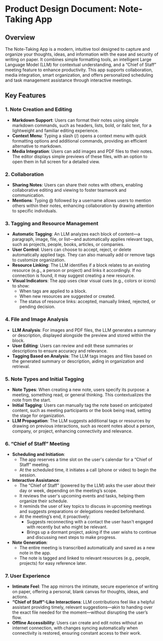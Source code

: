 # Product Design Document: Note-Taking App

## Overview

The Note-Taking App is a modern, intuitive tool designed to capture and organize your thoughts, ideas, and information with the ease and security of writing on paper. It combines simple formatting tools, an intelligent Large Language Model (LLM) for contextual understanding, and a “Chief of Staff” meeting feature to enhance productivity. This app supports collaboration, media integration, smart organization, and offers personalized scheduling and task management assistance through interactive meetings.

## Key Features

### 1. Note Creation and Editing

- **Markdown Support**: Users can format their notes using simple markdown commands, such as headers, lists, bold, or italic text, for a lightweight and familiar editing experience.
- **Context Menu**: Typing a slash (/) opens a context menu with quick formatting options and additional commands, providing an efficient alternative to markdown.
- **Media Integration**: Users can add images and PDF files to their notes. The editor displays simple previews of these files, with an option to open them in full screen for a detailed view.

### 2. Collaboration

- **Sharing Notes**: Users can share their notes with others, enabling collaborative editing and viewing to foster teamwork and communication.
- **Mentions**: Typing @ followed by a username allows users to mention others within their notes, enhancing collaboration by drawing attention to specific individuals.

### 3. Tagging and Resource Management

- **Automatic Tagging**: An LLM analyzes each block of content—a paragraph, image, file, or list—and automatically applies relevant tags, such as projects, people, books, articles, or companies.
- **User Control**: Users can choose to accept, reject, or delete automatically applied tags. They can also manually add or remove tags to customize organization.
- **Resource Linking**: The LLM identifies if a block relates to an existing resource (e.g., a person or project) and links it accordingly. If no connection is found, it may suggest creating a new resource.
- **Visual Indicators**: The app uses clear visual cues (e.g., colors or icons) to show:
    - When tags are applied to a block.
	- When new resources are suggested or created.
    - The status of resource links: accepted, manually linked, rejected, or pending decision.

### 4. File and Image Analysis

- **LLM Analysis**: For images and PDF files, the LLM generates a summary or description, displayed alongside the preview and stored within the block.
- **User Editing**: Users can review and edit these summaries or descriptions to ensure accuracy and relevance.
- **Tagging Based on Analysis**: The LLM tags images and files based on the generated summary or description, aiding in organization and retrieval.

### 5. Note Types and Initial Tagging

- **Note Types**: When creating a new note, users specify its purpose: a meeting, something read, or general thinking. This contextualizes the note from the start.
- **Initial Tagging**: Users can manually tag the note based on anticipated content, such as meeting participants or the book being read, setting the stage for organization.
- **LLM Propagation**: The LLM suggests additional tags or resources by drawing on previous interactions, such as recent notes about a person, company, or project, enhancing connectivity and relevance.

### 6. “Chief of Staff” Meeting

- **Scheduling and Initiation**:
    - The app reserves a time slot on the user's calendar for a “Chief of Staff” meeting.
    - At the scheduled time, it initiates a call (phone or video) to begin the session.
- **Interactive Assistance**:
    - The “Chief of Staff” (powered by the LLM) asks the user about their day or week, depending on the meeting’s scope.
    - It reviews the user's upcoming events and tasks, helping them organize their schedule.
    - It reminds the user of key topics to discuss in upcoming meetings and suggests preparations or delegations needed beforehand.
    - At the meeting’s end, it proactively:
        - Suggests reconnecting with a contact the user hasn't engaged with recently but who might be relevant.
        - Brings up a dormant project, asking if the user wishs to continue and discussing next steps to make progress.
- **Note Generation**:
    - The entire meeting is transcribed automatically and saved as a new note in the app.
    - The note is tagged and linked to relevant resources (e.g., people, projects) for easy reference later.

### 7. User Experience

- **Intimate Feel**: The app mirrors the intimate, secure experience of writing on paper, offering a personal, blank canvas for thoughts, ideas, and actions.
- **“Chief of Staff”-Like Interactions**: LLM contributions feel like a helpful assistant providing timely, relevant suggestions—akin to handing over the exact file needed for the moment—without disrupting the user’s flow. 
- **Offline Accessibility**: Users can create and edit notes without an internet connection, with changes syncing automatically when connectivity is restored, ensuring constant access to their work.
